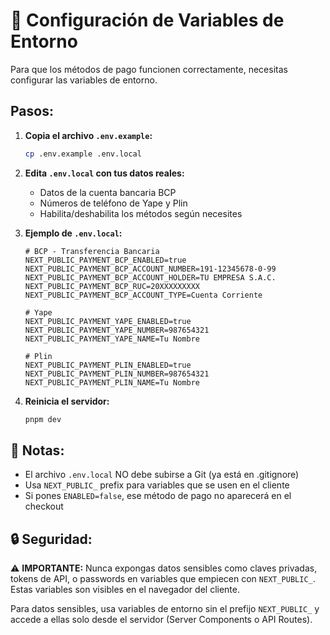 # 🎯 Configuración de Variables de Entorno

Para que los métodos de pago funcionen correctamente, necesitas configurar las variables de entorno.

## Pasos:

1. **Copia el archivo `.env.example`:**
   ```bash
   cp .env.example .env.local
   ```

2. **Edita `.env.local` con tus datos reales:**
   - Datos de la cuenta bancaria BCP
   - Números de teléfono de Yape y Plin
   - Habilita/deshabilita los métodos según necesites

3. **Ejemplo de `.env.local`:**
   ```env
   # BCP - Transferencia Bancaria
   NEXT_PUBLIC_PAYMENT_BCP_ENABLED=true
   NEXT_PUBLIC_PAYMENT_BCP_ACCOUNT_NUMBER=191-12345678-0-99
   NEXT_PUBLIC_PAYMENT_BCP_ACCOUNT_HOLDER=TU EMPRESA S.A.C.
   NEXT_PUBLIC_PAYMENT_BCP_RUC=20XXXXXXXXX
   NEXT_PUBLIC_PAYMENT_BCP_ACCOUNT_TYPE=Cuenta Corriente

   # Yape
   NEXT_PUBLIC_PAYMENT_YAPE_ENABLED=true
   NEXT_PUBLIC_PAYMENT_YAPE_NUMBER=987654321
   NEXT_PUBLIC_PAYMENT_YAPE_NAME=Tu Nombre

   # Plin
   NEXT_PUBLIC_PAYMENT_PLIN_ENABLED=true
   NEXT_PUBLIC_PAYMENT_PLIN_NUMBER=987654321
   NEXT_PUBLIC_PAYMENT_PLIN_NAME=Tu Nombre
   ```

4. **Reinicia el servidor:**
   ```bash
   pnpm dev
   ```

## 📝 Notas:

- El archivo `.env.local` NO debe subirse a Git (ya está en .gitignore)
- Usa `NEXT_PUBLIC_` prefix para variables que se usen en el cliente
- Si pones `ENABLED=false`, ese método de pago no aparecerá en el checkout

## 🔒 Seguridad:

⚠️ **IMPORTANTE:** Nunca expongas datos sensibles como claves privadas, tokens de API, o passwords en variables que empiecen con `NEXT_PUBLIC_`. Estas variables son visibles en el navegador del cliente.

Para datos sensibles, usa variables de entorno sin el prefijo `NEXT_PUBLIC_` y accede a ellas solo desde el servidor (Server Components o API Routes).
